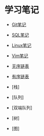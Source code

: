 # 学习笔记

- [Git笔记](./Git/README.md)  
- [SQL笔记](./SQL/README.md)  
- [Linux笔记](./Linux/README.md)  
- [Vim笔记](./Vim/README.md)  

- [无序链表](./Data%20Structures/UnorderedList.md)
- [有序链表](./Data%20Structures/OrderedList.md)
- [栈]
- [队列]
- [双端队列]
- [树]
- [图]